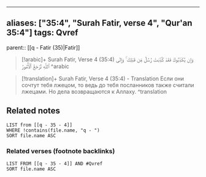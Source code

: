 
---
aliases: ["35:4", "Surah Fatir, verse 4", "Qur'an 35:4"]
tags: Qvref
---

parent:: [[q - Fatir (35)|Fatir]]

> [!arabic]+ Surah Fatir, Verse 4 (35:4)
> <span class="quran-arabic">وَإِن يُكَذِّبُوكَ فَقَدْ كُذِّبَتْ رُسُلٌ مِّن قَبْلِكَ ۚ وَإِلَى ٱللَّهِ تُرْجَعُ ٱلْأُمُورُ</span>
^arabic

> [!translation]+ Surah Fatir, Verse 4 (35:4) - Translation
> Если они сочтут тебя лжецом, то ведь до тебя посланников также считали лжецами. Но дела возвращаются к Аллаху.
^translation



## Related notes
```dataview
LIST from [[q - 35 - 4]]
WHERE !contains(file.name, "q - ")
SORT file.name ASC
```

### Related verses (footnote backlinks)
```dataview
LIST FROM [[q - 35 - 4]] AND #Qvref
SORT file.name ASC
```

